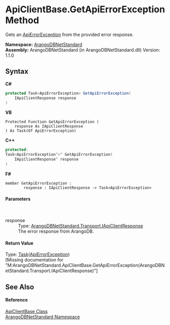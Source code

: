 # ApiClientBase.GetApiErrorException Method 
 

Gets an <a href="0a4502e4-4207-2375-a5f2-66eb56e92746">ApiErrorException</a> from the provided error response.

**Namespace:**&nbsp;<a href="069489ce-b545-4054-943a-23b806da64e9">ArangoDBNetStandard</a><br />**Assembly:**&nbsp;ArangoDBNetStandard (in ArangoDBNetStandard.dll) Version: 1.1.0

## Syntax

**C#**<br />
``` C#
protected Task<ApiErrorException> GetApiErrorException(
	IApiClientResponse response
)
```

**VB**<br />
``` VB
Protected Function GetApiErrorException ( 
	response As IApiClientResponse
) As Task(Of ApiErrorException)
```

**C++**<br />
``` C++
protected:
Task<ApiErrorException^>^ GetApiErrorException(
	IApiClientResponse^ response
)
```

**F#**<br />
``` F#
member GetApiErrorException : 
        response : IApiClientResponse -> Task<ApiErrorException> 

```


#### Parameters
&nbsp;<dl><dt>response</dt><dd>Type: <a href="9efc4502-8d07-3524-7679-526da9957297">ArangoDBNetStandard.Transport.IApiClientResponse</a><br />The error response from ArangoDB.</dd></dl>

#### Return Value
Type: <a href="https://docs.microsoft.com/dotnet/api/system.threading.tasks.task-1" target="_blank" rel="noopener noreferrer">Task</a>(<a href="0a4502e4-4207-2375-a5f2-66eb56e92746">ApiErrorException</a>)<br />\[Missing <returns> documentation for "M:ArangoDBNetStandard.ApiClientBase.GetApiErrorException(ArangoDBNetStandard.Transport.IApiClientResponse)"\]

## See Also


#### Reference
<a href="1e4d73ca-864e-e82d-2705-3f6909ffa824">ApiClientBase Class</a><br /><a href="069489ce-b545-4054-943a-23b806da64e9">ArangoDBNetStandard Namespace</a><br />